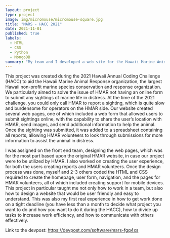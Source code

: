 ```yaml
---
layout: project
type: project
image: img/micromouse/micromouse-square.jpg
title: "MARS - HACC 2021"
date: 2021-11-01
published: true
labels:
  - HTML
  - CSS
  - Python
  - MongoDB
summary: "My team and I developed a web site for the Hawaii Marine Animal Response organization that won first place in the 2021 Hawaii Annual Coding Challenge."
---
```


This project was created during the 2021 Hawaii Annual Coding Challenge (HACC) to aid the Hawaii Marine Animal Response organization, the largest Hawaii non-profit marine species conservation and response organization. 
We particularly aimed to solve the issue of HMAR not having an online form to submit any sightings of marine life in distress. 
At the time of the 2021 challenge, you could only call HMAR to report a sighting, which is quite slow and burdensome for operators on the HMAR side. 
Our website created several web pages, one of which included a web form that allowed users to submit sightings online, with the capability to share the user’s location with HMAR, send images, and send additional information to help the animal. 
Once the sighting was submitted, it was added to a spreadsheet containing all reports, allowing HMAR volunteers to look through submissions for more information to assist the animal in distress.

I was assigned on the front end team, designing the web pages, which was for the most part based upon the original HMAR website, in case our project were to be utilized by HMAR. 
I also worked on creating the user experience, for both the users creating reports and HMAR volunteers. 
Once the design process was done, myself and 2-3 others coded the HTML and CSS required to create the homepage, user form, navigation, and the pages for HMAR volunteers, all of which included creating support for mobile devices. 
This project in particular taught me not only how to work in a team, but also how to design a website that would be user friendly and easy to understand. 
This was also my first real experience in how to get work done on a tight deadline (you have less than a month to decide what project you want to do and how you want to do it during the HACC), how to divide up tasks to increase work efficiency, and how to communicate with others effectively.

Link to the devpost: <a href="https://devpost.com/software/mars-fgq4xs">https://devpost.com/software/mars-fgq4xs</a>
